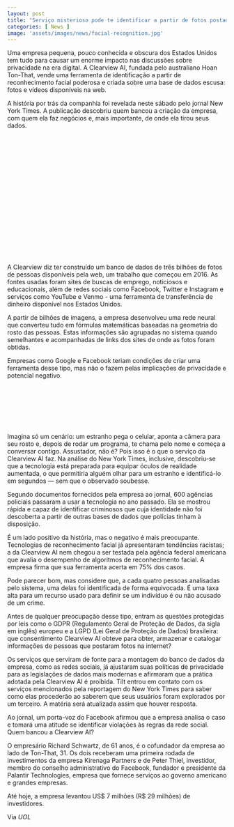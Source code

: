 ```yaml
---
layout: post
title: "Serviço misterioso pode te identificar a partir de fotos postadas na web"
categories: [ News ]
image: 'assets/images/news/facial-recognition.jpg'
---
```


Uma empresa pequena, pouco conhecida e obscura dos Estados Unidos tem tudo para causar um enorme impacto nas discussões sobre privacidade na era digital. A Clearview AI, fundada pelo australiano Hoan Ton-That, vende uma ferramenta de identificação a partir de reconhecimento facial poderosa e criada sobre uma base de dados escusa: fotos e vídeos disponíveis na web.

A história por trás da companhia foi revelada neste sábado pelo jornal New York Times. A publicação descobriu quem bancou a criação da empresa, com quem ela faz negócios e, mais importante, de onde ela tirou seus dados.

<!-- QUADRADO -->
<script async src="//pagead2.googlesyndication.com/pagead/js/adsbygoogle.js"></script>
<ins class="adsbygoogle"
style="display:inline-block;width:336px;height:280px"
data-ad-client="ca-pub-2838251107855362"
data-ad-slot="5351066970"></ins>
<script>
(adsbygoogle = window.adsbygoogle || []).push({});
</script>

A Clearview diz ter construído um banco de dados de três bilhões de fotos de pessoas disponíveis pela web, um trabalho que começou em 2016. As fontes usadas foram sites de buscas de emprego, noticiosos e educacionais, além de redes sociais como Facebook, Twitter e Instagram e serviços como YouTube e Venmo - uma ferramenta de transferência de dinheiro disponível nos Estados Unidos.

A partir de bilhões de imagens, a empresa desenvolveu uma rede neural que converteu tudo em fórmulas matemáticas baseadas na geometria do rosto das pessoas. Estas informações são agrupadas no sistema quando semelhantes e acompanhadas de links dos sites de onde as fotos foram obtidas.

Empresas como Google e Facebook teriam condições de criar uma ferramenta desse tipo, mas não o fazem pelas implicações de privacidade e potencial negativo.

<!-- MINI ANÚNCIO -->
<script async src="//pagead2.googlesyndication.com/pagead/js/adsbygoogle.js"></script>
<!-- Games Root -->
<ins class="adsbygoogle"
style="display:inline-block;width:730px;height:95px"
data-ad-client="ca-pub-2838251107855362"
data-ad-slot="5351066970"></ins>
<script>
(adsbygoogle = window.adsbygoogle || []).push({});
</script>

Imagina só um cenário: um estranho pega o celular, aponta a câmera para seu rosto e, depois de rodar um programa, te chama pelo nome e começa a conversar contigo. Assustador, não é? Pois isso é o que o serviço da Clearview AI faz. Na análise do New York Times, inclusive, descobriu-se que a tecnologia está preparada para equipar óculos de realidade aumentada, o que permitiria alguém olhar para um estranho e identificá-lo em segundos — sem que o observado soubesse.

Segundo documentos fornecidos pela empresa ao jornal, 600 agências policiais passaram a usar a tecnologia no ano passado. Ela se mostrou rápida e capaz de identificar criminosos que cuja identidade não foi descoberta a partir de outras bases de dados que polícias tinham à disposição.

É um lado positivo da história, mas o negativo é mais preocupante. Tecnologias de reconhecimento facial já apresentaram tendências racistas; a da Clearview AI nem chegou a ser testada pela agência federal americana que avalia o desempenho de algoritmos de reconhecimento facial. A empresa firma que sua ferramenta acerta em 75% dos casos.

<!-- RETANGULO LARGO 2 -->
<script async src="//pagead2.googlesyndication.com/pagead/js/adsbygoogle.js"></script>
<ins class="adsbygoogle"
style="display:block; text-align:center;"
data-ad-layout="in-article"
data-ad-format="fluid"
data-ad-client="ca-pub-2838251107855362"
data-ad-slot="8549252987"></ins>
<script>
(adsbygoogle = window.adsbygoogle || []).push({});
</script>

Pode parecer bom, mas considere que, a cada quatro pessoas analisadas pelo sistema, uma delas foi identificada de forma equivocada. É uma taxa alta para um recurso usado para definir se um indivíduo é ou não acusado de um crime.

Antes de qualquer preocupação desse tipo, entram as questões protegidas por leis como o GDPR (Regulamento Geral de Proteção de Dados, da sigla em inglês) europeu e a LGPD (Lei Geral de Proteção de Dados) brasileira: que consentimento Clearview AI obteve para obter, armazenar e catalogar informações de pessoas que postaram fotos na internet?

<!-- RETANGULO LARGO -->
<script async src="https://pagead2.googlesyndication.com/pagead/js/adsbygoogle.js"></script>
<!-- Informat -->
<ins class="adsbygoogle"
style="display:block"
data-ad-client="ca-pub-2838251107855362"
data-ad-slot="2327980059"
data-ad-format="auto"
data-full-width-responsive="true"></ins>
<script>
(adsbygoogle = window.adsbygoogle || []).push({});
</script>

Os serviços que serviram de fonte para a montagem do banco de dados da empresa, como as redes sociais, já ajustaram suas políticas de privacidade para as legislações de dados mais modernas e afirmaram que a prática adotada pela Clearview AI é proibida. Tilt entrou em contato com os serviços mencionados pela reportagem do New York Times para saber como elas procederão ao saberem que seus usuários foram explorados por um terceiro. A matéria será atualizada assim que houver resposta.

Ao jornal, um porta-voz do Facebook afirmou que a empresa analisa o caso e tomará uma atitude se identificar violações às regras da rede social.
Quem bancou a Clearview AI?

O empresário Richard Schwartz, de 61 anos, é o cofundador da empresa ao lado de Ton-That, 31. Os dois receberam uma primeira rodada de investimentos da empresa Kirenaga Partners e de Peter Thiel, investidor, membro do conselho administrativo do Facebook, fundador e presidente da Palantir Technologies, empresa que fornece serviços ao governo americano e grandes empresas.

Até hoje, a empresa levantou US$ 7 milhões (R$ 29 milhões) de investidores.

Via *UOL*
